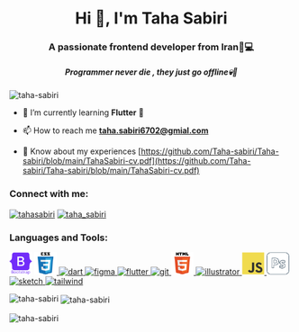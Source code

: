 

<h1 align="center">Hi 👋, I'm Taha Sabiri</h1>
<h3 align="center">A passionate frontend developer from Iran📱💻</h3>
<h5 align="center">Programmer never die , they just go offline💀🙌</h5>

<p align="left"> <img src="https://komarev.com/ghpvc/?username=taha-sabiri&label=Profile%20views&color=0433ff&style=flat-square" alt="taha-sabiri" /> </p>

- 🌱 I’m currently learning **Flutter** 💙

- 📫 How to reach me **taha.sabiri6702@gmial.com**

- 📄 Know about my experiences [https://github.com/Taha-sabiri/Taha-sabiri/blob/main/TahaSabiri-cv.pdf](https://github.com/Taha-sabiri/Taha-sabiri/blob/main/TahaSabiri-cv.pdf)

<h3 align="left">Connect with me:</h3>
<p align="left">
<a href="https://linkedin.com/in/tahasabiri" target="blank"><img align="center" src="https://raw.githubusercontent.com/rahuldkjain/github-profile-readme-generator/master/src/images/icons/Social/linked-in-alt.svg" alt="tahasabiri" height="30" width="40" /></a>
<a href="https://instagram.com/taha_sabiri" target="blank"><img align="center" src="https://raw.githubusercontent.com/rahuldkjain/github-profile-readme-generator/master/src/images/icons/Social/instagram.svg" alt="taha_sabiri" height="30" width="40" /></a>
</p>

<h3 align="left">Languages and Tools:</h3>
<p align="left"> 
  <a href="https://getbootstrap.com" target="_blank" rel="noreferrer"> <img src="https://raw.githubusercontent.com/devicons/devicon/master/icons/bootstrap/bootstrap-plain-wordmark.svg" alt="bootstrap" width="40" height="40"/></a> 
  <a href="https://www.w3schools.com/css/" target="_blank" rel="noreferrer"> <img src="https://raw.githubusercontent.com/devicons/devicon/master/icons/css3/css3-original-wordmark.svg" alt="css3" width="40" height="40"/> </a>
  <a href="https://dart.dev" target="_blank" rel="noreferrer"> <img src="https://www.vectorlogo.zone/logos/dartlang/dartlang-icon.svg" alt="dart" width="40" height="40"/> </a> 
  <a href="https://www.figma.com/" target="_blank" rel="noreferrer"> <img src="https://www.vectorlogo.zone/logos/figma/figma-icon.svg" alt="figma" width="40" height="40"/> </a> 
  <a href="https://flutter.dev" target="_blank" rel="noreferrer"> <img src="https://www.vectorlogo.zone/logos/flutterio/flutterio-icon.svg" alt="flutter" width="40" height="40"/> </a> <a href="https://git-scm.com/" target="_blank" rel="noreferrer"> <img src="https://www.vectorlogo.zone/logos/git-scm/git-scm-icon.svg" alt="git" width="40" height="40"/> </a> <a href="https://www.w3.org/html/" target="_blank" rel="noreferrer"> <img src="https://raw.githubusercontent.com/devicons/devicon/master/icons/html5/html5-original-wordmark.svg" alt="html5" width="40" height="40"/> </a> <a href="https://www.adobe.com/in/products/illustrator.html" target="_blank" rel="noreferrer"> <img src="https://www.vectorlogo.zone/logos/adobe_illustrator/adobe_illustrator-icon.svg" alt="illustrator" width="40" height="40"/> </a> <a href="https://developer.mozilla.org/en-US/docs/Web/JavaScript" target="_blank" rel="noreferrer"> <img src="https://raw.githubusercontent.com/devicons/devicon/master/icons/javascript/javascript-original.svg" alt="javascript" width="40" height="40"/> </a> <a href="https://www.photoshop.com/en" target="_blank" rel="noreferrer"> <img src="https://raw.githubusercontent.com/devicons/devicon/master/icons/photoshop/photoshop-line.svg" alt="photoshop" width="40" height="40"/> </a>  <a href="https://www.sketch.com/" target="_blank" rel="noreferrer"> <img src="https://www.vectorlogo.zone/logos/sketchapp/sketchapp-icon.svg" alt="sketch" width="40" height="40"/> </a> <a href="https://tailwindcss.com/" target="_blank" rel="noreferrer"> <img src="https://www.vectorlogo.zone/logos/tailwindcss/tailwindcss-icon.svg" alt="tailwind" width="40" height="40"/> </a> </p>

<p><img align="left" src="https://github-readme-stats.vercel.app/api/top-langs?username=taha-sabiri&show_icons=true&theme=dark&locale=en&layout=compact" alt="taha-sabiri" /></p>

<p>&nbsp;<img align="center" src="https://github-readme-stats.vercel.app/api?username=taha-sabiri&show_icons=true&theme=dark&locale=en" alt="taha-sabiri" /></p>

<p><img align="center" src="https://github-readme-streak-stats.herokuapp.com/?user=taha-sabiri&theme=dark" alt="taha-sabiri" /></p>
